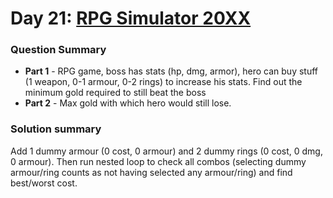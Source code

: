 # Day 21: [RPG Simulator 20XX](https://adventofcode.com/2015/day/21)

### Question Summary
- **Part 1** - RPG game, boss has stats (hp, dmg, armor), hero can buy stuff (1 weapon, 0-1 armour, 0-2 rings) to increase his stats. Find out the minimum gold required to still beat the boss
- **Part 2** - Max gold with which hero would still lose. 

### Solution summary 

Add 1 dummy armour (0 cost, 0 armour) and 2 dummy rings (0 cost, 0 dmg, 0 armour). Then run nested loop to check all combos (selecting dummy armour/ring counts as not having selected any armour/ring) and find best/worst cost. 